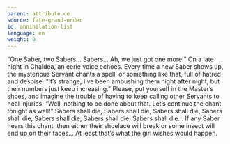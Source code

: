 ```yaml
---
parent: attribute.ce
source: fate-grand-order
id: annihilation-list
language: en
weight: 0
---
```


“One Saber, two Sabers… Sabers… Ah, we just got one more!”
On a late night in Chaldea, an eerie voice echoes.
Every time a new Saber shows up, the mysterious Servant chants a spell, or something like that, full of hatred and despise.
“It’s strange, I’ve been ambushing them night after night, but their numbers just keep increasing.”
Please, put yourself in the Master’s shoes, and imagine the trouble of having to keep calling other Servants to heal injuries.
“Well, nothing to be done about that.
Let’s continue the chant tonight as well!”
Sabers shall die, Sabers shall die, Sabers shall die, Sabers shall die, Sabers shall die, Sabers shall die, Sabers shall die…
If any Saber hears this chant, then either their shoelace will break or some insect will end up on their faces…
At least that’s what the girl wishes would happen.
